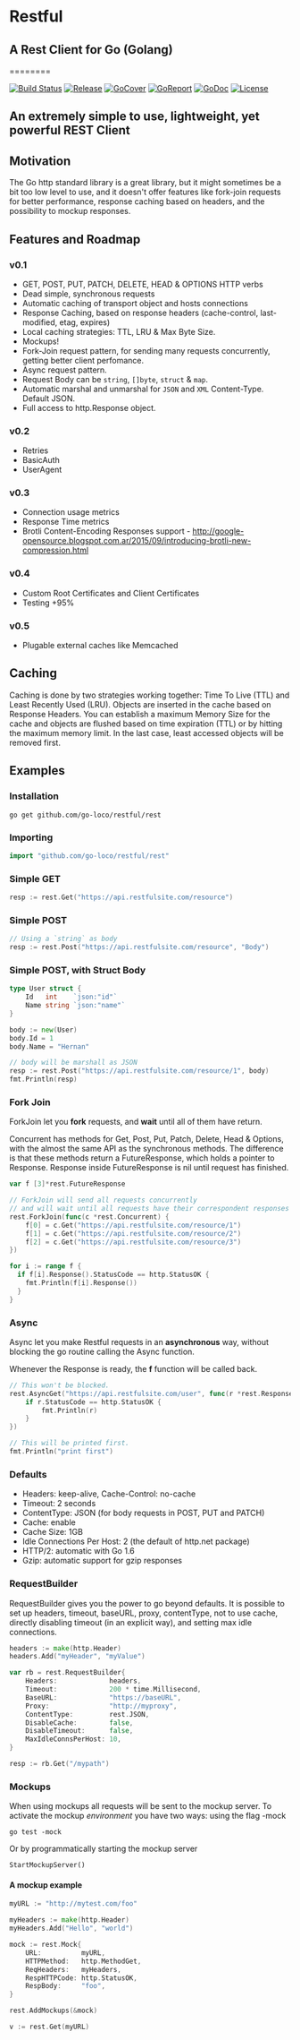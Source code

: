 # Restful
## A Rest Client for Go (Golang)
========

[![Build Status](https://travis-ci.org/go-loco/restful/rest.svg?branch=master)](https://travis-ci.org/go-loco/restful/rest)
[![Release](https://img.shields.io/github/release/go-loco/restful/rest.svg?style=flat)](https://github.com/go-loco/restful/rest/releases)
[![GoCover](https://gocover.io/_badge/github.com/go-loco/restful/rest)](http://gocover.io/github.com/go-loco/restful/rest)  [![GoReport](https://goreportcard.com/badge/go-loco/restful/rest)](http://goreportcard.com/report/go-loco/restful/rest)  [![GoDoc](http://godoc.org/github.com/go-loco/restful/rest?status.svg)](http://godoc.org/github.com/go-loco/restful/rest)
[![License](https://img.shields.io/badge/license-MIT-lightgrey.svg?style=flat)](https://github.com/go-loco/restful/rest)

## An extremely simple to use, lightweight, yet powerful REST Client

## Motivation
The Go http standard library is a great library, but it might sometimes be a bit too low level to use,
and it doesn't offer features like fork-join requests for better performance, response caching based on headers,
and the possibility to mockup responses.

## Features and Roadmap
### v0.1
* GET, POST, PUT, PATCH, DELETE, HEAD & OPTIONS HTTP verbs
* Dead simple, synchronous requests
* Automatic caching of transport object and hosts connections
* Response Caching, based on response headers (cache-control, last-modified, etag, expires)
* Local caching strategies: TTL, LRU & Max Byte Size.
* Mockups!
* Fork-Join request pattern, for sending many requests concurrently, getting better client perfomance.
* Async request pattern.
* Request Body can be `string`, `[]byte`, `struct` & `map`.
* Automatic marshal and unmarshal for `JSON` and `XML` Content-Type. Default JSON.
* Full access to http.Response object.

### v0.2
* Retries
* BasicAuth
* UserAgent

### v0.3
* Connection usage metrics
* Response Time metrics
* Brotli Content-Encoding Responses support - http://google-opensource.blogspot.com.ar/2015/09/introducing-brotli-new-compression.html

### v0.4
* Custom Root Certificates and Client Certificates
* Testing +95%

### v0.5
* Plugable external caches like Memcached

## Caching
Caching is done by two strategies working together: Time To Live (TTL) and
Least Recently Used (LRU). Objects are inserted in the cache based on
Response Headers. You can establish a maximum Memory Size for the cache
and objects are flushed based on time expiration (TTL) or by hitting the maximum
memory limit. In the last case, least accessed objects will be removed first.

## Examples

### Installation
```shell
go get github.com/go-loco/restful/rest
```

### Importing
```go
import "github.com/go-loco/restful/rest"
```

### Simple GET

```go
resp := rest.Get("https://api.restfulsite.com/resource")
```

### Simple POST

```go
// Using a `string` as body
resp := rest.Post("https://api.restfulsite.com/resource", "Body")
```

### Simple POST, with Struct Body

```go
type User struct {
	Id   int    `json:"id"`
	Name string `json:"name"`
}

body := new(User)
body.Id = 1
body.Name = "Hernan"

// body will be marshall as JSON
resp := rest.Post("https://api.restfulsite.com/resource/1", body)
fmt.Println(resp)
```

### Fork Join
ForkJoin let you **fork** requests, and **wait** until all of them have return.

Concurrent has methods for Get, Post, Put, Patch, Delete, Head & Options,
with the almost the same API as the synchronous methods.
The difference is that these methods return a FutureResponse, which holds a pointer to
Response. Response inside FutureResponse is nil until request has finished.

```go
var f [3]*rest.FutureResponse

// ForkJoin will send all requests concurrently
// and will wait until all requests have their correspondent responses
rest.ForkJoin(func(c *rest.Concurrent) {
	f[0] = c.Get("https://api.restfulsite.com/resource/1")
	f[1] = c.Get("https://api.restfulsite.com/resource/2")
	f[2] = c.Get("https://api.restfulsite.com/resource/3")
})

for i := range f {
  if f[i].Response().StatusCode == http.StatusOK {
    fmt.Println(f[i].Response())
  }
}
```

### Async
Async let you make Restful requests in an **asynchronous** way, without blocking
the go routine calling the Async function.

Whenever the Response is ready, the **f** function will be called back.
```go
// This won't be blocked.
rest.AsyncGet("https://api.restfulsite.com/user", func(r *rest.Response) {
	if r.StatusCode == http.StatusOK {
		fmt.Println(r)
	}
})

// This will be printed first.
fmt.Println("print first")
```

### Defaults
* Headers: keep-alive, Cache-Control: no-cache
* Timeout: 2 seconds
* ContentType: JSON (for body requests in POST, PUT and PATCH)
* Cache: enable
* Cache Size: 1GB
* Idle Connections Per Host: 2 (the default of http.net package)
* HTTP/2: automatic with Go 1.6
* Gzip: automatic support for gzip responses

### RequestBuilder
RequestBuilder gives you the power to go beyond defaults.
It is possible to set up headers, timeout, baseURL, proxy, contentType, not to use
cache, directly disabling timeout (in an explicit way), and setting max idle connections.
```go
headers := make(http.Header)
headers.Add("myHeader", "myValue")

var rb = rest.RequestBuilder{
	Headers:             headers,
	Timeout:             200 * time.Millisecond,
	BaseURL:             "https://baseURL",
	Proxy:               "http://myproxy",
	ContentType:         rest.JSON,
	DisableCache:        false,
	DisableTimeout:      false,
	MaxIdleConnsPerHost: 10,
}

resp := rb.Get("/mypath")
```

### Mockups
When using mockups all requests will be sent to the mockup server.
To activate the mockup *environment* you have two ways: using the flag -mock
```
go test -mock
```

Or by programmatically starting the mockup server
```
StartMockupServer()
```
#### A mockup example
```go
myURL := "http://mytest.com/foo"

myHeaders := make(http.Header)
myHeaders.Add("Hello", "world")

mock := rest.Mock{
	URL:          myURL,
	HTTPMethod:   http.MethodGet,
	ReqHeaders:   myHeaders,
	RespHTTPCode: http.StatusOK,
	RespBody:     "foo",
}

rest.AddMockups(&mock)

v := rest.Get(myURL)

```
